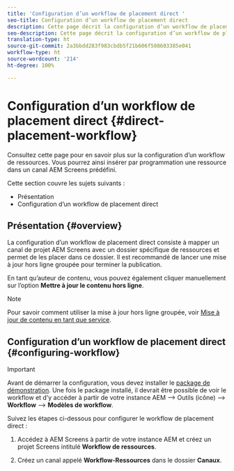 ```yaml
---
title: 'Configuration d’un workflow de placement direct '
seo-title: Configuration d’un workflow de placement direct
description: Cette page décrit la configuration d’un workflow de placement direct.
seo-description: Cette page décrit la configuration d’un workflow de placement direct.
translation-type: ht
source-git-commit: 2a3bbdd283f983cbdb5f21b606f508603385e041
workflow-type: ht
source-wordcount: '214'
ht-degree: 100%

---
```



# Configuration d’un workflow de placement direct {#direct-placement-workflow}

Consultez cette page pour en savoir plus sur la configuration d’un workflow de ressources. Vous pourrez ainsi insérer par programmation une ressource dans un canal AEM Screens prédéfini.

Cette section couvre les sujets suivants :

* Présentation
* Configuration d’un workflow de placement direct

## Présentation {#overview}

La configuration d’un workflow de placement direct consiste à mapper un canal de projet AEM Screens avec un dossier spécifique de ressources et permet de les placer dans ce dossier. Il est recommandé de lancer une mise à jour hors ligne groupée pour terminer la publication.

En tant qu’auteur de contenu, vous pouvez également cliquer manuellement sur l’option **Mettre à jour le contenu hors ligne**.

>[!NOTE]
>
>Pour savoir comment utiliser la mise à jour hors ligne groupée, voir [Mise à jour de contenu en tant que service](/help/user-guide/content-update-as-a-service.md).

## Configuration d’un workflow de placement direct {#configuring-workflow}

>[!IMPORTANT]
>
>Avant de démarrer la configuration, vous devez installer le [package de démonstration](https://github.com/godanny86/screens-demo/releases/download/v.0.0.1/screens-demo.all-1.0-SNAPSHOT.zip). Une fois le package installé, il devrait être possible de voir le workflow et d’y accéder à partir de votre instance AEM --> Outils (icône) --> **Workflow** --> **Modèles de workflow**.

Suivez les étapes ci-dessous pour configurer le workflow de placement direct :

1. Accédez à AEM Screens à partir de votre instance AEM et créez un projet Screens intitulé **Workflow de ressources**.

1. Créez un canal appelé **Workflow-Ressources** dans le dossier **Canaux**.


